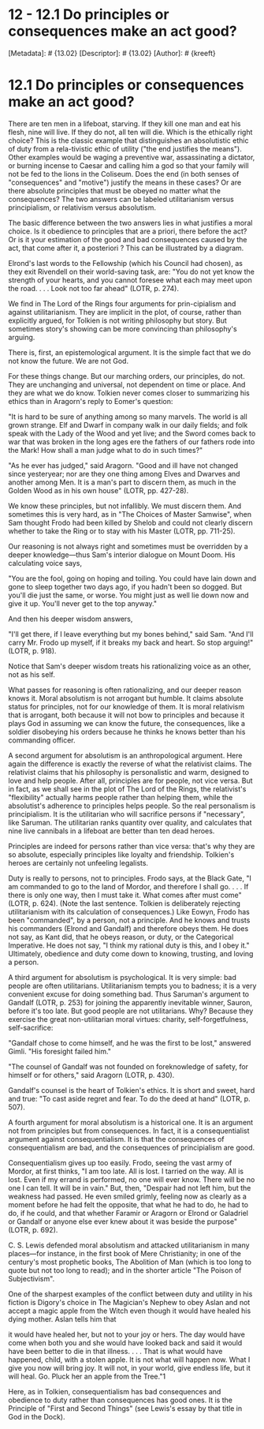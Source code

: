 # 12 - 12.1 Do principles or consequences make an act good?
[Metadata]: # {13.02}
[Descriptor]: # {13.02}
[Author]: # {kreeft}

# 12.1 Do principles or consequences make an act good?
There are ten men in a lifeboat, starving. If they kill one man and eat his
flesh, nine will live. If they do not, all ten will die. Which is the ethically
right choice? This is the classic example that distinguishes an absolutistic
ethic of duty from a rela-tivistic ethic of utility ("the end justifies the
means"). Other examples would be waging a preventive war, assassinating a
dictator, or burning incense to Caesar and calling him a god so that your
family will not be fed to the lions in the Coliseum. Does the end (in both
senses of "consequences" and "motive") justify the means in these cases? Or are
there absolute principles that must be obeyed no matter what the consequences?
The two answers can be labeled utilitarianism versus principialism, or
relativism versus absolutism.

The basic difference between the two answers lies in what justifies a moral
choice. Is it obedience to principles that are a priori, there before the act?
Or is it your estimation of the good and bad consequences caused by the act,
that come after it, a posteriori ? This can be illustrated by a diagram.

Elrond's last words to the Fellowship (which his Council had chosen), as they
exit Rivendell on their world-saving task, are: "You do not yet know the
strength of your hearts, and you cannot foresee what each may meet upon the
road. . . . Look not too far ahead" (LOTR, p. 274).

We find in The Lord of the Rings four arguments for prin-cipialism and against
utilitarianism. They are implicit in the plot, of course, rather than
explicitly argued, for Tolkien is not writing philosophy but story. But
sometimes story's showing can be more convincing than philosophy's arguing.

There is, first, an epistemological argument. It is the simple fact that we do
not know the future. We are not God.

For these things change. But our marching orders, our principles, do not. They
are unchanging and universal, not dependent on time or place. And they are what
we do know. Tolkien never comes closer to summarizing his ethics than in
Aragorn's reply to Eomer's question:

"It is hard to be sure of anything among so many marvels. The world is all
grown strange. Elf and Dwarf in company walk in our daily fields; and folk
speak with the Lady of the Wood and yet live; and the Sword comes back to war
that was broken in the long ages ere the fathers of our fathers rode into the
Mark! How shall a man judge what to do in such times?"

"As he ever has judged," said Aragorn. "Good and ill have not changed since
yesteryear; nor are they one thing among Elves and Dwarves and another among
Men. It is a man's part to discern them, as much in the Golden Wood as in his
own house" (LOTR, pp. 427-28).

We know these principles, but not infallibly. We must discern them. And
sometimes this is very hard, as in "The Choices of Master Samwise", when Sam
thought Frodo had been killed by Shelob and could not clearly discern whether
to take the Ring or to stay with his Master (LOTR, pp. 711-25).

Our reasoning is not always right and sometimes must be overridden by a deeper
knowledge—thus Sam's interior dialogue on Mount Doom. His calculating voice
says,

"You are the fool, going on hoping and toiling. You could have lain down and
gone to sleep together two days ago, if you hadn't been so dogged. But you'll
die just the same, or worse. You might just as well lie down now and give it
up. You'll never get to the top anyway."

And then his deeper wisdom answers,

"I'll get there, if I leave everything but my bones behind," said Sam. "And
I'll carry Mr. Frodo up myself, if it breaks my back and heart. So stop
arguing!" (LOTR, p. 918).

Notice that Sam's deeper wisdom treats his rationalizing voice as an other, not
as his self.

What passes for reasoning is often rationalizing, and our deeper reason knows
it. Moral absolutism is not arrogant but humble. It claims absolute status for
principles, not for our knowledge of them. It is moral relativism that is
arrogant, both because it will not bow to principles and because it plays God
in assuming we can know the future, the consequences, like a soldier disobeying
his orders because he thinks he knows better than his commanding officer.

A second argument for absolutism is an anthropological argument. Here again the
difference is exactly the reverse of what the relativist claims. The relativist
claims that his philosophy is personalistic and warm, designed to love and help
people. After all, principles are for people, not vice versa. But in fact, as
we shall see in the plot of The Lord of the Rings, the relativist's
"flexibility" actually harms people rather than helping them, while the
absolutist's adherence to principles helps people. So the real personalism is
principialism. It is the utilitarian who will sacrifice persons if "necessary",
like Saruman. The utilitarian ranks quantity over quality, and calculates that
nine live cannibals in a lifeboat are better than ten dead heroes.

Principles are indeed for persons rather than vice versa: that's why they are
so absolute, especially principles like loyalty and friendship. Tolkien's
heroes are certainly not unfeeling legalists.

Duty is really to persons, not to principles. Frodo says, at the Black Gate, "I
am commanded to go to the land of Mordor, and therefore I shall go. . . . If
there is only one way, then I must take it. What comes after must come" (LOTR,
p. 624). (Note the last sentence. Tolkien is deliberately rejecting
utilitarianism with its calculation of consequences.) Like Eowyn, Frodo has
been "commanded", by a person, not a principle. And he knows and trusts his
commanders (Elrond and Gandalf) and therefore obeys them. He does not say, as
Kant did, that he obeys reason, or duty, or the Categorical Imperative. He does
not say, "I think my rational duty is this, and I obey it." Ultimately,
obedience and duty come down to knowing, trusting, and loving a person.

A third argument for absolutism is psychological. It is very simple: bad people
are often utilitarians. Utilitarianism tempts you to badness; it is a very
convenient excuse for doing something bad. Thus Saruman's argument to Gandalf
(LOTR, p. 253) for joining the apparently inevitable winner, Sauron, before
it's too late. But good people are not utilitarians. Why? Because they exercise
the great non-utilitarian moral virtues: charity, self-forgetfulness,
self-sacrifice:

"Gandalf chose to come himself, and he was the first to be lost," answered
Gimli. "His foresight failed him."

"The counsel of Gandalf was not founded on foreknowledge of safety, for himself
or for others," said Aragorn (LOTR, p. 430).

Gandalf's counsel is the heart of Tolkien's ethics. It is short and sweet, hard
and true: "To cast aside regret and fear. To do the deed at hand" (LOTR, p.
507).

A fourth argument for moral absolutism is a historical one. It is an argument
not from principles but from consequences. In fact, it is a consequentialist
argument against consequentialism. It is that the consequences of
consequentialism are bad, and the consequences of principialism are good.

Consequentialism gives up too easily. Frodo, seeing the vast army of Mordor, at
first thinks, "I am too late. All is lost. I tarried on the way. All is lost.
Even if my errand is performed, no one will ever know. There will be no one I
can tell. It will be in vain." But, then, "Despair had not left him, but the
weakness had passed. He even smiled grimly, feeling now as clearly as a moment
before he had felt the opposite, that what he had to do, he had to do, if he
could, and that whether Faramir or Aragorn or Elrond or Galadriel or Gandalf or
anyone else ever knew about it was beside the purpose" (LOTR, p. 692).

C. S. Lewis defended moral absolutism and attacked utilitarianism in many
places—for instance, in the first book of Mere Christianity; in one of the
century's most prophetic books, The Abolition of Man (which is too long to
quote but not too long to read); and in the shorter article "The Poison of
Subjectivism".

One of the sharpest examples of the conflict between duty and utility in his
fiction is Digory's choice in The Magician's Nephew to obey Aslan and not
accept a magic apple from the Witch even though it would have healed his dying
mother. Aslan tells him that

it would have healed her, but not to your joy or hers. The day would have come
when both you and she would have looked back and said it would have been better
to die in that illness. . . . That is what would have happened, child, with a
stolen apple. It is not what will happen now. What I give you now will bring
joy. It will not, in your world, give endless life, but it will heal. Go. Pluck
her an apple from the Tree."1

Here, as in Tolkien, consequentialism has bad consequences and obedience to
duty rather than consequences has good ones. It is the Principle of "First and
Second Things" (see Lewis's essay by that title in God in the Dock).

